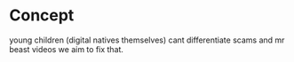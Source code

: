 # Concept
young children (digital natives themselves) cant differentiate scams and mr beast videos
we aim to fix that.
